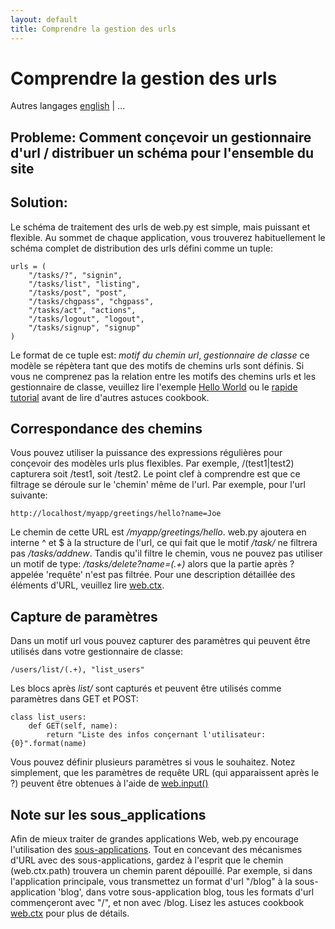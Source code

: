 ```yaml
---
layout: default
title: Comprendre la gestion des urls
---
```


# Comprendre la gestion des urls

Autres langages [english](/../url_handling) | ...

## Probleme: Comment conçevoir un gestionnaire d'url / distribuer un schéma pour l'ensemble du site


## Solution:

Le schéma de traitement des urls de web.py est simple, mais puissant et flexible. Au sommet de chaque application, vous trouverez habituellement le schéma complet de distribution des urls défini comme un tuple:


    urls = (
        "/tasks/?", "signin",
        "/tasks/list", "listing",
        "/tasks/post", "post",
        "/tasks/chgpass", "chgpass",
        "/tasks/act", "actions",
        "/tasks/logout", "logout",
        "/tasks/signup", "signup"
    )


Le format de ce tuple est: _motif du chemin url_, _gestionnaire de classe_ ce modèle se répètera tant que des motifs de chemins urls sont définis. Si vous ne comprenez pas la relation entre les motifs des chemins urls et les gestionnaire de classe, veuillez lire l'exemple [Hello World](/../helloworld/fr) ou le [rapide tutorial](./tutorial.fr) avant de lire d'autres astuces cookbook.

## Correspondance des chemins


Vous pouvez utiliser la puissance des expressions régulières pour conçevoir des modèles urls plus flexibles. Par exemple,
/(test1|test2) capturera soit /test1, soit /test2. Le point clef à comprendre est que ce filtrage se déroule sur le 'chemin' même de l'url. Par exemple, pour l'url suivante:

    http://localhost/myapp/greetings/hello?name=Joe


Le chemin de cette URL est _/myapp/greetings/hello_. web.py ajoutera en interne ^ et $ à la structure de l'url, ce qui fait que le motif _/task/_ ne filtrera pas _/tasks/addnew_. Tandis qu'il filtre le chemin, vous ne pouvez pas utiliser un motif de type: _/tasks/delete?name=(.+)_ alors que la partie après ? appelée 'requête' n'est pas filtrée. Pour une description détaillée des éléments d'URL, veuillez lire [web.ctx](/cookbook/ctx).


## Capture de paramètres

Dans un motif url vous pouvez capturer des paramètres qui peuvent être utilisés dans votre gestionnaire de classe:

    /users/list/(.+), "list_users"

Les blocs après _list/_  sont capturés et peuvent être utilisés comme paramètres dans GET et POST:

    class list_users:
        def GET(self, name):
            return "Liste des infos conçernant l'utilisateur: {0}".format(name)

Vous pouvez définir plusieurs paramètres si vous le souhaitez. Notez simplement, que les paramètres de requête URL (qui apparaissent après le ?) peuvent être obtenues à l'aide de [web.input()](/cookbook/input)

## Note sur les sous_applications

Afin de mieux traiter de grandes applications Web, web.py encourage l'utilisation des [sous-applications](/cookbook/subapp/fr). Tout en concevant des mécanismes d'URL avec des sous-applications, gardez à l'esprit que le chemin (web.ctx.path) trouvera un  chemin parent dépouillé.
Par exemple, si dans l'application principale, vous transmettez un format d'url "/blog" à la sous-application 'blog', dans votre sous-application blog, tous les formats d'url commençeront avec "/", et non avec /blog. Lisez les astuces cookbook [web.ctx](/cookbook/ctx) pour plus de détails.
